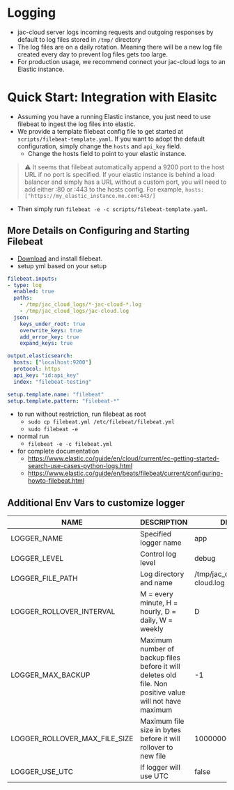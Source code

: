 # Logging
* jac-cloud server logs incoming requests and outgoing responses by default to log files stored in `/tmp/` directory
* The log files are on a daily rotation. Meaning there will be a new log file created every day to prevent log files gets too large.
* For production usage, we recommend connect your jac-cloud logs to an Elastic instance.
# Quick Start: Integration with Elasitc
* Assuming you have a running Elastic instance, you just need to use filebeat to ingest the log files into elastic.
* We provide a template filebeat config file to get started at `scripts/filebeat-template.yaml`. If you want to adopt the default configuration, simply change the `hosts` and `api_key` field.
  * Change the hosts field to point to your elastic instance.

> :warning: It seems that filebeat automatically append a 9200 port to the host URL if no port is specified. If your elastic instance is behind a load balancer and simply has a URL without a custom port, you will need to add either :80 or :443 to the hosts config. For example, `hosts: ["https://my_elastic_instance.me.com:443/]`

* Then simply run `filebeat -e -c scripts/filebeat-template.yaml`.

## More Details on Configuring and Starting Filebeat
- [Download](https://www.elastic.co/downloads/beats/filebeat) and install filebeat.
- setup yml based on your setup
```yml
filebeat.inputs:
- type: log
  enabled: true
  paths:
    - /tmp/jac_cloud_logs/*-jac-cloud-*.log
    - /tmp/jac_cloud_logs/jac-cloud.log
  json:
    keys_under_root: true
    overwrite_keys: true
    add_error_key: true
    expand_keys: true

output.elasticsearch:
  hosts: ["localhost:9200"]
  protocol: https
  api_key: "id:api_key"
  index: "filebeat-testing"

setup.template.name: "filebeat"
setup.template.pattern: "filebeat-*"
```
- to run without restriction, run filebeat as root
    - `sudo cp filebeat.yml /etc/filebeat/filebeat.yml`
    - `sudo filebeat -e`
- normal run
    - `filebeat -e -c filebeat.yml`
- for complete documentation
    - https://www.elastic.co/guide/en/cloud/current/ec-getting-started-search-use-cases-python-logs.html
    - https://www.elastic.co/guide/en/beats/filebeat/current/configuring-howto-filebeat.html

## Additional Env Vars to customize logger
| **NAME**  | **DESCRIPTION**   | **DEFAULT**   |
|-----------|-------------------|---------------|
| LOGGER_NAME   | Specified logger name | app   |
| LOGGER_LEVEL  | Control log level     | debug |
| LOGGER_FILE_PATH | Log directory and name | /tmp/jac_cloud_logs/jac-cloud.log |
| LOGGER_ROLLOVER_INTERVAL | M = every minute, H = hourly, D = daily, W = weekly | D |
| LOGGER_MAX_BACKUP | Maximum number of backup files before it will deletes old file. Non positive value will not have maximum | -1 |
| LOGGER_ROLLOVER_MAX_FILE_SIZE | Maximum file size in bytes before it will rollover to new file | 10000000 |
| LOGGER_USE_UTC | If logger will use UTC | false |